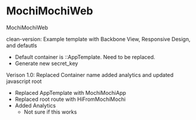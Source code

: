 MochiMochiWeb
=========

MochiMochiWeb



clean-version: Example template with Backbone View, Responsive Design, and defautls
  * Default container  is ::AppTemplate. Need to be replaced.
  * Generate new secret_key

Verison 1.0: Replaced Container name added analytics and updated javascript root
  * Replaced AppTemplate with MochiMochiApp
  * Replaced root route with HiFromMochiMochi
  * Added Analytics
    * Not sure if this works